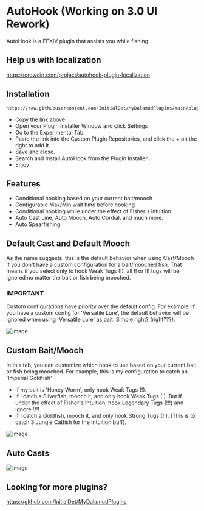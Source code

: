 # AutoHook (Working on 3.0 UI Rework)
AutoHook is a FFXIV plugin that assists you while fishing
## Help us with localization
https://crowdin.com/project/autohook-plugin-localization

## Installation
```
https://raw.githubusercontent.com/InitialDet/MyDalamudPlugins/main/pluginmaster.json
```
* Copy the link above
* Open your Plugin Installer Window and click Settings
* Go to the Experimental Tab
* Paste the link into the Custom Plugin Repositories, and click the + on the right to add it.
* Save and close.
* Search and Install AutoHook from the Plugin Installer.
* Enjoy

## Features
- Conditional hooking based on your current bait/mooch
- Configurable Max/Min wait time before hooking
- Conditional hooking while under the effect of Fisher's intuition
- Auto Cast Line, Auto Mooch, Auto Cordial, and much more.
- Auto Spearfishing

## Default Cast and Default Mooch
As the name suggests, this is the default behavior when using Cast/Mooch if you don't have a custom configuration for a bait/mooched fish. That means if you select only to hook Weak Tugs (!), all !! or !!! tugs will be ignored no matter the bait or fish being mooched. 

### IMPORTANT 
Custom configurations have priority over the default config.
For example, if you have a custom config for 'Versatile Lure', the default behavior will be ignored when using 'Versatile Lure' as bait. Simple right? (right???).

![image](https://user-images.githubusercontent.com/13919114/176052358-5ba44b80-6be3-4890-9826-1c4b4f7c60a9.png)


## Custom Bait/Mooch
In this tab, you can customize which hook to use based on your current bait or fish being mooched. For example, this is my configuration to catch an 'Imperial Goldfish'
- If my bait is 'Honey Worm', only hook Weak Tugs (!).
- If I catch a Silverfish, mooch it, and only hook Weak Tugs (!). But if under the effect of Fisher's Intuition, hook Legendary Tugs (!!!) and ignore !/!!.
- If I catch a Goldfish, mooch it, and only hook Strong Tugs (!!). (This is to catch 3 Jungle Catfish for the Intuition buff).

![image](https://user-images.githubusercontent.com/13919114/176053669-a4f2b289-a9dc-4fcc-ad5c-44f6a98f9df3.png)

## Auto Casts
![image](https://user-images.githubusercontent.com/13919114/176053822-336b1ee9-3549-4ee8-95e2-85baf49d9509.png)

## Looking for more plugins?
https://github.com/InitialDet/MyDalamudPlugins



